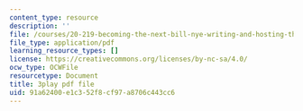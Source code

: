 ```yaml
---
content_type: resource
description: ''
file: /courses/20-219-becoming-the-next-bill-nye-writing-and-hosting-the-educational-show-january-iap-2015/91a62400e1c352f8cf97a8706c443cc6_iR6FUYCNi5A.pdf
file_type: application/pdf
learning_resource_types: []
license: https://creativecommons.org/licenses/by-nc-sa/4.0/
ocw_type: OCWFile
resourcetype: Document
title: 3play pdf file
uid: 91a62400-e1c3-52f8-cf97-a8706c443cc6
---
```

